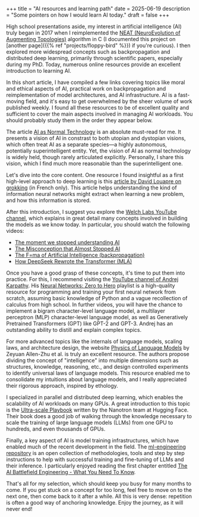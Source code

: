 +++
title = "AI resources and learning path"
date = 2025-06-19
description = "Some pointers on how I would learn AI today."
draft = false
+++

High school presentations aside, my interest in artificial intelligence (AI) truly began in 2017 when I reimplemented the [NEAT (NeuroEvolution of Augmenting Topologies)](https://arxiv.org/abs/1107.0037) algorithm in C (I documented this project on [another page]({{% ref "projects/floppy-bird" %}}) if you're curious). I then explored more widespread concepts such as backpropagation and distributed deep learning, primarily through scientific papers, especially during my PhD. Today, numerous online resources provide an excellent introduction to learning AI.

In this short article, I have compiled a few links covering topics like moral and ethical aspects of AI, practical work on backpropagation and reimplementation of model architectures, and AI infrastructure. AI is a fast-moving field, and it's easy to get overwhelmed by the sheer volume of work published weekly. I found all these resources to be of excellent quality and sufficient to cover the main aspects involved in managing AI workloads. You should probably study them in the order they appear below.

The article [AI as Normal Technology](https://knightcolumbia.org/content/ai-as-normal-technology) is an absolute must-read for me. It presents a vision of AI in constrast to both utopian and dystopian visions, which often treat AI as a separate species—a highly autonomous, potentially superintelligent entity. Yet, the vision of AI as normal technology is widely held, though rarely articulated explicitly. Personally, I share this vision, which I find much more reasonable than the superintelligent one.

Let's dive into the core content. One resource I found insightful as a first high-level approach to deep learning is this [article by David Louapre on grokking](https://scienceetonnante.substack.com/p/grokking-les-modeles-dia-sont-ils) (in French only). This article helps understanding the kind of information neural networks might extract when learning a new problem, and how this information is stored.

After this introduction, I suggest you explore the [Welch Labs YouTube channel](https://www.youtube.com/@WelchLabsVideo/videos), which explains in great detail many concepts involved in building the models as we know today. In particular, you should watch the following videos:

- [The moment we stopped understanding AI](https://www.youtube.com/watch?v=UZDiGooFs54)
- [The Misconception that Almost Stopped AI](https://www.youtube.com/watch?v=NrO20Jb-hy0)
- [The F=ma of Artificial Intelligence (backpropagation)](https://www.youtube.com/watch?v=VkHfRKewkWw)
- [How DeepSeek Rewrote the Transformer (MLA)](https://www.youtube.com/watch?v=0VLAoVGf_74)

Once you have a good grasp of these concepts, it's time to put them into practice. For this, I recommend visiting the [YouTube channel of Andrej Karpathy](https://www.youtube.com/@AndrejKarpathy/videos). His [Neural Networks: Zero to Hero](https://youtube.com/playlist?list=PLAqhIrjkxbuWI23v9cThsA9GvCAUhRvKZ) playlist is a high-quality resource for programming and training your first neural network from scratch, assuming basic knowledge of Python and a vague recollection of calculus from high school. In further videos, you will have the chance to implement a bigram character-level language model, a multilayer perceptron (MLP) character-level language model, as well as Generatively Pretrained Transformers (GPT) like GPT-2 and GPT-3. Andrej has an outstanding ability to distill and explain complex topics.

For more advanced topics like the internals of language models, scaling laws, and architecture design, the website [Physics of Language Models](https://physics.allen-zhu.com/) by Zeyuan Allen-Zhu et al. is truly an excellent resource. The authors propose dividing the concept of "intelligence" into multiple dimensions such as structures, knowledge, reasoning, etc., and design controlled experiments to identify universal laws of language models. This resource enabled me to consolidate my intuitions about language models, and I really appreciated their rigorous approach, inspired by ethology.

I specialized in parallel and distributed deep learning, which enables the scalability of AI workloads on many GPUs. A great introduction to this topic is the [Ultra-scale Playbook](https://huggingface.co/spaces/nanotron/ultrascale-playbook) written by the Nanotron team at Hugging Face. Their book does a good job of walking through the knowledge necessary to scale the training of large language models (LLMs) from one GPU to hundreds, and even thousands of GPUs.

Finally, a key aspect of AI is model training infrastructures, which have enabled much of the recent development in the field. The [ml-engineering repository](https://github.com/stas00/ml-engineering) is an open collection of methodologies, tools and step by step instructions to help with successful training and fine-tuning of LLMs and their inference. I particularly enjoyed reading the first chapter entitled [The AI Battlefield Engineering - What You Need To Know](https://github.com/stas00/ml-engineering/blob/master/insights/ai-battlefield.md).

That's all for my selection, which should keep you busy for many months to come. If you get stuck on a concept for too long, feel free to move on to the next one, then come back to it after a while. All this is very dense: repetition is often a good way of anchoring knowledge. Enjoy the journey, as it will never end!
